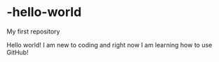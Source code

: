 # -hello-world
My first repository 


Hello world!
I am new to coding and right now I am learning how to use GitHub!
